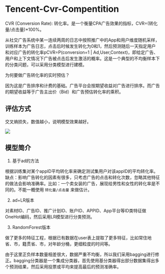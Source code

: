 # Tencent-Cvr-Compentition

CVR (Conversion Rate): 转化率。是一个衡量CPA广告效果的指标，CVR=(转化量/点击量)*100%。

从社交广告系统中某一连续两周的日志中按照推广中的App和用户维度随机采样，训练样本为广告日志，点击后时候发生转化为0和1，然后预测随后一天指定用户和对应广告的转化率pCVR=P(conversion=1 | Ad,User,Context)，即给定广告、用户和上下文情况下广告被点击后发生激活的概率。这是一个典型的不均衡样本下的分类问题，可以采用分类模型进行建模。

为何要做广告转化率的实时预估？

因为这是广告排序和计费的基础。广告平台会按期望收益对广告进行排序。而广告的期望收益等于广告主出价（Bid）和广告预估转化率的乘积。

## 评估方式

交叉熵损失，数值越小，说明模型效果越好。

![](http://qzonestyle.gtimg.cn/gdt/canvas/Starry/public/image/formula-1.png)

## 模型简介

1. 基于ad的方法

根据训练集对某个appID平均转化率来确定测试集用户对该appID的平均转化率。
缺点：影响广告转化的因素有很多，只考虑广告的点击和转化次数，忽略其他特征的做法会影响准确率。比如：一个卖女装的广告，展现给男性和女性的转化率是不同的。不能一概使用 `转化量/点击量` 来做估计。

2. ad+LR版本

对素材ID、广告ID、推广计划ID、账户ID、APPID、App平台等ID类特征做OneHot编码，然后采用LR模型进行分类预测。

3. RandomForest版本

做了更多的特征工程，根据已有数据在user表上提取了更多特征，比如常住地省、市，籍贯省、市，对年龄分桶，更细粒度的时间等。

由于这里正负样本数量相差很大，数据严重不均衡，所以我们采用bagging进行修正。bagging分类器是一个集成分类器，首先使用基分类器得出部分数据集得出多个预测结果，然后采用投票或平均来提高最后的预测准确率。